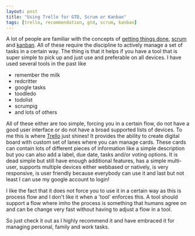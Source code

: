 ```yaml
---
layout: post
title: "Using Trello for GTD, Scrum or Kanban"
tags: [trello, recommendation, gtd, scrum, kanban]
---
```


A lot of people are familiar with the concepts of [getting things done](http://en.wikipedia.org/wiki/Getting_Things_Done), [scrum](http://en.wikipedia.org/wiki/Scrum_(development)) and [kanban](http://en.wikipedia.org/wiki/Kanban). All of these require the discipline to actively manage a set of tasks in a certain way. The thing is that it helps if you have a tool that is super simple to pick up and just use and preferable on all devices.
I have used several tools in the past like

* remember the milk
* redcritter
* google tasks
* toodledo
* todolist
* scrumpig
* and lots of others

All of these either are too simple, forcing you in a certain flow, do not have a good user interface or do not have a broad supported lists of devices.
To me this is where [Trello](https://trello.com/) just shines! It provides the ability to create digital board with custom set of lanes where you can manage cards. These cards can contain lots of different pieces of information like a simple description but you can also add a label, due date, tasks and/or voting options. It is dead simple but still have enough additional features, has a simple multi-user, supports multiple devices either webbased or natively, is very responsive, is user friendly because everybody can use it and last but not least I can use my google account to login!

I like the fact that it does not force you to use it in a certain way as this is process flow and I don't like it when a 'tool' enforces this. A tool should support a flow where imho the process is something that humans agree on and can be change very fast without having to adjust a flow in a tool.

So just check it out as I highly recommend it and have embraced it for managing personal, family and work tasks.